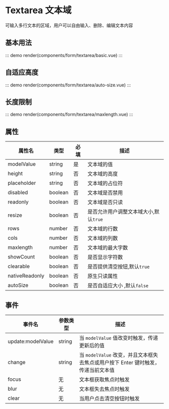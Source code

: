# Textarea 文本域

可输入多行文本的区域，用户可以自由输入、删除、编辑文本内容

## 基本用法

::: demo
render(components/form/textarea/basic.vue)
:::

## 自适应高度

::: demo
render(components/form/textarea/auto-size.vue)
:::

## 长度限制

::: demo
render(components/form/textarea/maxlength.vue)
:::

## 属性

| 属性名         | 类型    | 必填 | 描述                                  |
| -------------- | ------- | ---- | ------------------------------------- |
| modelValue     | string  | 是   | 文本域的值                            |
| height         | string  | 否   | 文本域的高度                          |
| placeholder    | string  | 否   | 文本域的占位符                        |
| disabled       | boolean | 否   | 文本域是否禁用                        |
| readonly       | boolean | 否   | 文本域是否只读                        |
| resize         | boolean | 否   | 是否允许用户调整文本域大小,默认`true` |
| rows           | number  | 否   | 文本域的行数                          |
| cols           | number  | 否   | 文本域的列数                          |
| maxlength      | number  | 否   | 文本域的最大字数                      |
| showCount      | boolean | 否   | 是否显示字符数                        |
| clearable      | boolean | 否   | 是否提供清空按钮,默认`true`           |
| nativeReadonly | boolean | 否   | 原生只读属性                          |
| autoSize       | boolean | 否   | 是否自适应大小 ,默认`false`           |

## 事件

| 事件名            | 参数类型 | 描述                                                                              |
| ----------------- | -------- | --------------------------------------------------------------------------------- |
| update:modelValue | string   | 当 `modelValue` 值改变时触发，传递更新后的值                                      |
| change            | string   | 当 `modelValue` 改变，并且文本框失去焦点或用户按下 Enter 键时触发，传递当前文本值 |
| focus             | 无       | 文本框获取焦点时触发                                                              |
| blur              | 无       | 文本框失去焦点时触发                                                              |
| clear             | 无       | 当用户点击清空按钮时触发                                                          |
